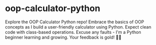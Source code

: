 # oop-calculator-python
 Explore the OOP Calculator Python repo! Embrace the basics of OOP concepts as I build a user-friendly calculator using Python. Expect clean code with class-based operations. Excuse any faults - I'm a Python beginner learning and growing. Your feedback is gold! 🧮🐍
